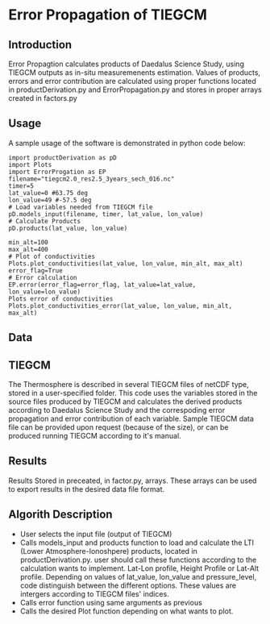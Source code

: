 # Error Propagation of TIEGCM
## Introduction
Error Propagtion calculates products of Daedalus Science Study, using TIEGCM outputs as in-situ measuremenents estimation.
Values of products, errors and error contribution are calculated using proper functions located in productDerivation.py and ErrorPropagation.py and stores in proper arrays created in factors.py

## Usage
A sample usage of the software is demonstrated in python code below:
```
import productDerivation as pD
import Plots
import ErrorProgation as EP
filename="tiegcm2.0_res2.5_3years_sech_016.nc"
timer=5
lat_value=0 #63.75 deg
lon_value=49 #-57.5 deg
# Load variables needed from TIEGCM file
pD.models_input(filename, timer, lat_value, lon_value)
# Calculate Products
pD.products(lat_value, lon_value)

min_alt=100
max_alt=400
# Plot of conductivities
Plots.plot_conductivities(lat_value, lon_value, min_alt, max_alt)
error_flag=True
# Error calculation
EP.error(error_flag=error_flag, lat_value=lat_value, lon_value=lon_value)
Plots error of conductivities
Plots.plot_conductivities_error(lat_value, lon_value, min_alt, max_alt)

```

## Data

## TIEGCM
The Thermosphere is described in several TIEGCM files of netCDF type, stored in a user-specified folder.
This code uses the variables stored in the source files produced by TIEGCM and calculates the derived products according to Daedalus Science Study and the correspoding error propagation and error contribution of each variable.
Sample TIEGCM data file can be provided upon request (because of the size), or can be produced running TIEGCM according to it's manual.

## Results
Results Stored in preceated, in factor.py, arrays. These arrays can be used to export results in the desired data file format.

## Algorith Description
- User selects the input file (output of TIEGCM)
- Calls models_input and products function to load and calculate the LTI (Lower Atmosphere-Ionoshpere) products, located in productDerivation.py. user should call these functions according to the calculation wants to implement. Lat-Lon profile, Height Profile or Lat-Alt profile. Depending on values of lat_value, lon_value and pressure_level, code distinguish between the different options. These values are intergers according to TIEGCM files' indices.
- Calls error function using same arguments as previous
- Calls the desired Plot function depending on what wants to plot.
